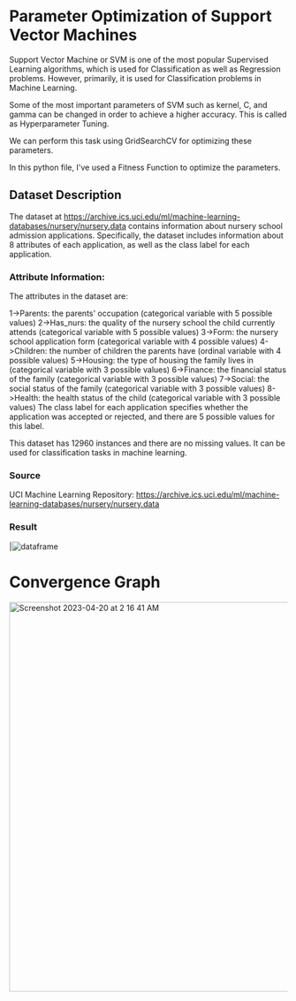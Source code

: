 # Parameter Optimization of Support Vector Machines

Support Vector Machine or SVM is one of the most popular Supervised Learning algorithms, which is used for Classification as well as Regression problems. However, primarily, it is used for Classification problems in Machine Learning.

Some of the most important parameters of SVM such as kernel, C, and gamma can be changed in order to achieve a higher accuracy. This is called as Hyperparameter Tuning.

We can perform this task using GridSearchCV for optimizing these parameters.

In this python file, I've used a Fitness Function to optimize the parameters.

## Dataset Description
  The dataset at https://archive.ics.uci.edu/ml/machine-learning-databases/nursery/nursery.data contains information about nursery school admission applications. Specifically, the dataset includes information about 8 attributes of each application, as well as the class label for each application.

### Attribute Information:

The attributes in the dataset are:

1->Parents: the parents' occupation (categorical variable with 5 possible values)
2->Has_nurs: the quality of the nursery school the child currently attends (categorical variable with 5 possible values)
3->Form: the nursery school application form (categorical variable with 4 possible values)
4->Children: the number of children the parents have (ordinal variable with 4 possible values)
5->Housing: the type of housing the family lives in (categorical variable with 3 possible values)
6->Finance: the financial status of the family (categorical variable with 3 possible values)
7->Social: the social status of the family (categorical variable with 3 possible values)
8->Health: the health status of the child (categorical variable with 3 possible values)
The class label for each application specifies whether the application was accepted or rejected, and there are 5 possible values for this label.

This dataset has 12960 instances and there are no missing values. It can be used for classification tasks in machine learning.
### Source
 UCI Machine Learning Repository: https://archive.ics.uci.edu/ml/machine-learning-databases/nursery/nursery.data 
 
### Result
|![dataframe](https://user-images.githubusercontent.com/72308638/233195924-4b0f25f9-aa45-4778-b168-1dc85451a46b.png)



# Convergence Graph 

<img width="705" alt="Screenshot 2023-04-20 at 2 16 41 AM" src="https://user-images.githubusercontent.com/72308638/233196356-ff4f089d-8902-4975-b5b8-96866ce9f191.png">


